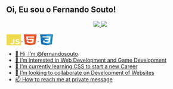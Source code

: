 ## Oi, Eu sou o Fernando Souto!

<div align="center">
  <a href="https://github.com/fernandosouto">
  <img height="180em" src="https://github-readme-stats.vercel.app/api?username=fernandosouto&show_icons=true&theme=dracula&include_all_commits=true&count_private=true"/>
  <img height="180em" src="https://github-readme-stats.vercel.app/api/top-langs/?username=fernandosouto&layout=compact&langs_count=7&theme=dracula"/>
</div>
  <div style="display: inline_block"><br>
  <img align="center" alt="Souto-Js" height="30" width="40" src="https://raw.githubusercontent.com/devicons/devicon/master/icons/javascript/javascript-plain.svg">
  <img align="center" alt="Souto-HTML" height="30" width="40" src="https://raw.githubusercontent.com/devicons/devicon/master/icons/html5/html5-original.svg">
  <img align="center" alt="Souto-CSS" height="30" width="40" src="https://raw.githubusercontent.com/devicons/devicon/master/icons/css3/css3-original.svg">
</div>

- 👋 Hi, I’m @fernandosouto
- 👀 I’m interested in Web Development and Game Development
- 🌱 I’m currently learning CSS to start a new Career
- 💞️ I’m looking to collaborate on Development of Websites
- 📫 How to reach me at private message

<!---
fernandosouto/fernandosouto is a ✨ special ✨ repository because its `README.md` (this file) appears on your GitHub profile.
You can click the Preview link to take a look at your changes.
--->
